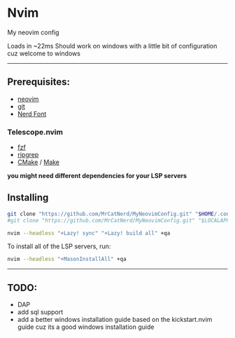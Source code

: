 # Nvim
My neovim config

Loads in ~22ms
Should work on windows with a little bit of configuration cuz welcome to windows

---

## Prerequisites:

- [neovim](https://neovim.io)
- [git](https://git-scm.com)
- [Nerd Font](https://www.nerdfonts.com)

### Telescope.nvim

- [fzf](https://github.com/junegunn/fzf)
- [ripgrep](https://github.com/BurntSushi/ripgrep)
- [CMake](https://cmake.org) / [Make](https://github.com/mirror/make)

**you might need different dependencies for your LSP servers**

## Installing

```sh
git clone "https://github.com/MrCatNerd/MyNeovimConfig.git" "$HOME/.config/nvim" # Linux
#git clone "https://github.com/MrCatNerd/MyNeovimConfig.git" "$LOCALAPPDATA/nvim" # Windows

nvim --headless "+Lazy! sync" "+Lazy! build all" +qa
```

To install all of the LSP servers, run:

```sh
nvim --headless "+MasonInstallAll" +qa
```

---

## TODO:

- DAP
- add sql support
- add a better windows installation guide based on the kickstart.nvim guide cuz its a good windows installation guide
